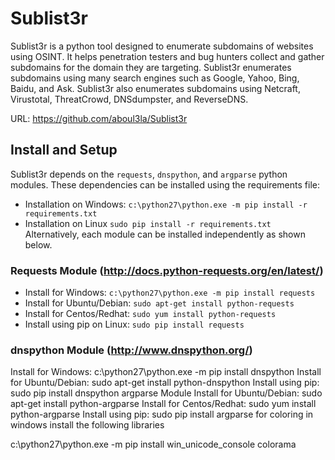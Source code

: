 # Sublist3r
Sublist3r is a python tool designed to enumerate subdomains of websites using OSINT. It helps penetration testers and bug hunters collect and gather subdomains for the domain they are targeting. Sublist3r enumerates subdomains using many search engines such as Google, Yahoo, Bing, Baidu, and Ask. Sublist3r also enumerates subdomains using Netcraft, Virustotal, ThreatCrowd, DNSdumpster, and ReverseDNS.

URL: https://github.com/aboul3la/Sublist3r
## Install and Setup

Sublist3r depends on the `requests`, `dnspython`, and `argparse` python modules.
These dependencies can be installed using the requirements file:

* Installation on Windows:
``` c:\python27\python.exe -m pip install -r requirements.txt ```
* Installation on Linux
``` sudo pip install -r requirements.txt ```
Alternatively, each module can be installed independently as shown below.

### Requests Module (http://docs.python-requests.org/en/latest/)
* Install for Windows:
``` c:\python27\python.exe -m pip install requests ```
* Install for Ubuntu/Debian:
``` sudo apt-get install python-requests ```
* Install for Centos/Redhat:
``` sudo yum install python-requests ```
* Install using pip on Linux:
``` sudo pip install requests ```
### dnspython Module (http://www.dnspython.org/)
Install for Windows:
c:\python27\python.exe -m pip install dnspython
Install for Ubuntu/Debian:
sudo apt-get install python-dnspython
Install using pip:
sudo pip install dnspython
argparse Module
Install for Ubuntu/Debian:
sudo apt-get install python-argparse
Install for Centos/Redhat:
sudo yum install python-argparse
Install using pip:
sudo pip install argparse
for coloring in windows install the following libraries

c:\python27\python.exe -m pip install win_unicode_console colorama


